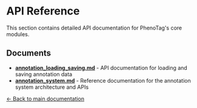 # API Reference

This section contains detailed API documentation for PhenoTag's core modules.

## Documents

- **[annotation_loading_saving.md](annotation_loading_saving.md)** - API documentation for loading and saving annotation data
- **[annotation_system.md](annotation_system.md)** - Reference documentation for the annotation system architecture and APIs

[← Back to main documentation](../README.md)